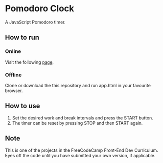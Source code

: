 # Pomodoro Clock
A JavaScript Pomodoro timer.

## How to run
### Online
Visit the following [page](https://evblance.github.io/pomodoro-clock/).

### Offline
Clone or download the this repository and run app.html in your favourite browser.

## How to use
1. Set the desired work and break intervals and press the START button.
2. The timer can be reset by pressing STOP and then START again.

## Note
This is one of the projects in the FreeCodeCamp Front-End Dev Curriculum. Eyes off the code until you have submitted your own version, if applicable.
